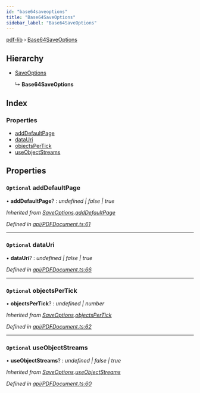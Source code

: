 ```yaml
---
id: "base64saveoptions"
title: "Base64SaveOptions"
sidebar_label: "Base64SaveOptions"
---
```


[pdf-lib](../index.md) › [Base64SaveOptions](base64saveoptions.md)

## Hierarchy

* [SaveOptions](saveoptions.md)

  ↳ **Base64SaveOptions**

## Index

### Properties

* [addDefaultPage](base64saveoptions.md#optional-adddefaultpage)
* [dataUri](base64saveoptions.md#optional-datauri)
* [objectsPerTick](base64saveoptions.md#optional-objectspertick)
* [useObjectStreams](base64saveoptions.md#optional-useobjectstreams)

## Properties

### `Optional` addDefaultPage

• **addDefaultPage**? : *undefined | false | true*

*Inherited from [SaveOptions](saveoptions.md).[addDefaultPage](saveoptions.md#optional-adddefaultpage)*

*Defined in [api/PDFDocument.ts:61](https://github.com/Hopding/pdf-lib/blob/e1fccea/src/api/PDFDocument.ts#L61)*

___

### `Optional` dataUri

• **dataUri**? : *undefined | false | true*

*Defined in [api/PDFDocument.ts:66](https://github.com/Hopding/pdf-lib/blob/e1fccea/src/api/PDFDocument.ts#L66)*

___

### `Optional` objectsPerTick

• **objectsPerTick**? : *undefined | number*

*Inherited from [SaveOptions](saveoptions.md).[objectsPerTick](saveoptions.md#optional-objectspertick)*

*Defined in [api/PDFDocument.ts:62](https://github.com/Hopding/pdf-lib/blob/e1fccea/src/api/PDFDocument.ts#L62)*

___

### `Optional` useObjectStreams

• **useObjectStreams**? : *undefined | false | true*

*Inherited from [SaveOptions](saveoptions.md).[useObjectStreams](saveoptions.md#optional-useobjectstreams)*

*Defined in [api/PDFDocument.ts:60](https://github.com/Hopding/pdf-lib/blob/e1fccea/src/api/PDFDocument.ts#L60)*
